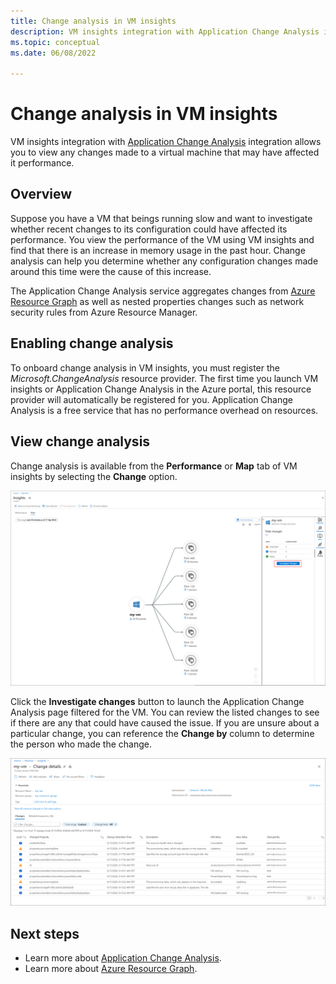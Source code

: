 ```yaml
---
title: Change analysis in VM insights
description: VM insights integration with Application Change Analysis integration allows you to view any changes made to a virtual machine that may have affected it performance.
ms.topic: conceptual
ms.date: 06/08/2022

---
```


# Change analysis in VM insights
VM insights integration with [Application Change Analysis](../app/change-analysis.md) integration allows you to view any changes made to a virtual machine that may have affected it performance.

## Overview
Suppose you have a VM that beings running slow and want to investigate whether recent changes to its configuration could have affected its performance. You view the performance of the VM using VM insights and find that there is an increase in memory usage in the past hour. Change analysis can help you determine whether any configuration changes made around this time were the cause of this increase.

The Application Change Analysis service aggregates changes from [Azure Resource Graph](../../governance/resource-graph/how-to/get-resource-changes.md) as well as nested properties changes such as network security rules from Azure Resource Manager. 

## Enabling change analysis
To onboard change analysis in VM insights, you must register the *Microsoft.ChangeAnalysis* resource provider. The first time you launch VM insights or Application Change Analysis in the Azure portal, this resource provider will automatically be registered for you. Application Change Analysis is a free service that has no performance overhead on resources.

## View change analysis
Change analysis is available from the **Performance** or **Map** tab of VM insights by selecting the **Change** option. 

[![Investigate changes](media/vminsights-change-analysis/investigate-changes-screenshot.png)](media/vminsights-change-analysis/investigate-changes-screenshot-zoom.png#lightbox)


Click the **Investigate changes** button to launch the Application Change Analysis page filtered for the VM. You can review the listed changes to see if there are any that could have caused the issue. If you are unsure about a particular change, you can reference the **Change by** column to determine the person who made the change.

[![Change details](media/vminsights-change-analysis/change-details-screenshot.png)](media/vminsights-change-analysis/change-details-screenshot.png#lightbox)

## Next steps
- Learn more about [Application Change Analysis](../app/change-analysis.md).
- Learn more about [Azure Resource Graph](../../governance/resource-graph/how-to/get-resource-changes.md). 


